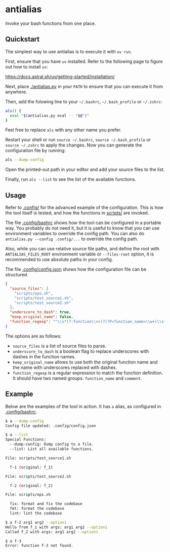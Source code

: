 # antialias
Invoke your bash functions from one place.

## Quickstart

The simplest way to use antialias is to execute it with `uv run`.

First, ensure that you have `uv` installed.  Refer to the following
page to figure out how to install `uv`:

<https://docs.astral.sh/uv/getting-started/installation/>

Next, place [./antialias.py](./antialias.py) in your `PATH`
to ensure that you can execute it from anywhere.

Then, add the folowing line to your `~/.bashrc`, `~/.bash_profile`
or `~/.zshrc`:

```bash
als() {
  eval "$(antialias.py eval -- "$@")"
}
```

Feel free to replace `als` with any other name you prefer.

Restart your shell or run `source ~/.bashrc`, `source ~/.bash_profile`
or `source ~/.zshrc` to apply the changes.  Now you can generate
the configuration file by running:

```bash
als --dump-config
```

Open the printed-out path in your editor and add your source files to
the list.

Finally, run `als --list` to see the list of the available functions.

## Usage

Refer to [.config/](./.config) for the advanced example of the
configuration.  This is how the tool itself is tested, and how the
functions in [scripts/](./scripts) are invoked.

The file [.config/bashrc](./.config/bashrc) shows how the tool can be
configured in a portable way.  You probably do not need it, but it is
useful to know that you can use environment variables to override the
config path.  You can also do `antialias.py --config .config/...` to
override the config path.

Also, while you can use relative source file paths, and define the root
with `ANTIALIAS_FILES_ROOT` environment variable or `--files-root` option,
it is recommended to use absolute paths in your config.

The file [.config/config.json](./.config/config.json) shows how the
configuration file can be structured.

```json
{
  "source_files": [
    "scripts/ops.sh",
    "scripts/test_source1.sh",
    "scripts/test_source2.sh"
  ],
  "underscore_to_dash": true,
  "keep_original_name": false,
  "function_regexp": "^\\s*(?:function\\s+)?(?P<function_name>\\w+)\\s*(?:\\(\\))?\\s*\\{\\s*(?:#\\s*(?P<comment>.*))?$"
}
```

The options are as follows:

- `source_files` is a list of source files to parse.
- `underscore_to_dash` is a boolean flag to replace underscores with dashes in
  the function names.
- `keep_original_name` allows to use both the original function name and the
  name with underscores replaced with dashes.
- `function_regexp` is a regular expression to match the function definition.
  It should have two named groups: `function_name` and `comment`.

## Example
Below are the examples of the tool in action.  It has `a` alias, as
configured in [.config/bashrc](./.config/bashrc).

```bash
$ a --dump-config
Config file updated: .config/config.json

$ a --list
Special Functions:
  --dump-config: Dump config to a file.
  --list: List all available functions.

File: scripts/test_source1.sh

  f-1 (original: f_1)

File: scripts/test_source2.sh

  f-2 (original: f_2)

File: scripts/ops.sh

  fix: format and fix the codebase
  fmt: format the codebase
  lint: lint the codebase

$ a f-2 arg1 arg2 --option1
Hello from f_1 with args: arg1 arg2 --option1
Called f_2 with args: arg1 arg2 --option1

$ a f-3
Error: function f-3 not found.
```